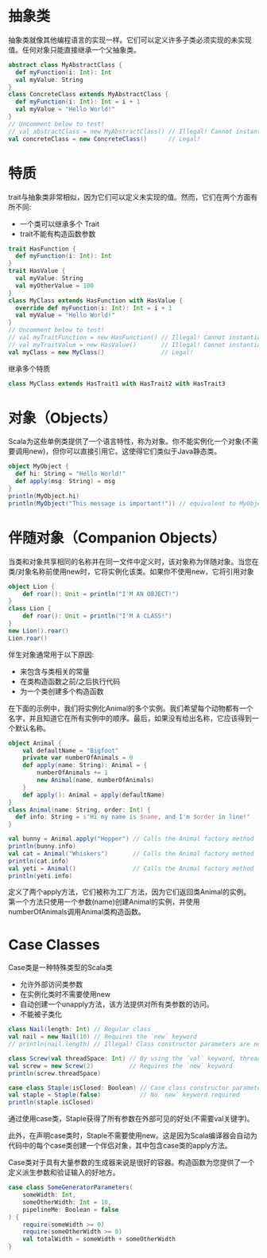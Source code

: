 # 抽象类

<!-- CARD BEGIN -->

抽象类就像其他编程语言的实现一样。它们可以定义许多子类必须实现的未实现值。任何对象只能直接继承一个父抽象类。

```scala
abstract class MyAbstractClass {
  def myFunction(i: Int): Int
  val myValue: String
}
class ConcreteClass extends MyAbstractClass {
  def myFunction(i: Int): Int = i + 1
  val myValue = "Hello World!"
}
// Uncomment below to test!
// val abstractClass = new MyAbstractClass() // Illegal! Cannot instantiate an abstract class
val concreteClass = new ConcreteClass()      // Legal!
```

# 特质

trait与抽象类非常相似，因为它们可以定义未实现的值。然而，它们在两个方面有所不同:
- 一个类可以继承多个 Trait
- trait不能有构造函数参数

```scala
trait HasFunction {
  def myFunction(i: Int): Int
}
trait HasValue {
  val myValue: String
  val myOtherValue = 100
}
class MyClass extends HasFunction with HasValue {
  override def myFunction(i: Int): Int = i + 1
  val myValue = "Hello World!"
}
// Uncomment below to test!
// val myTraitFunction = new HasFunction() // Illegal! Cannot instantiate a trait
// val myTraitValue = new HasValue()       // Illegal! Cannot instantiate a trait
val myClass = new MyClass()                // Legal!
```

继承多个特质

```scala
class MyClass extends HasTrait1 with HasTrait2 with HasTrait3 
```

<!-- CARD END -->
<!--ID: 1699881990789-->

# 对象（Objects）

<!-- CARD BEGIN -->

Scala为这些单例类提供了一个语言特性，称为对象。你不能实例化一个对象(不需要调用new)，但你可以直接引用它。这使得它们类似于Java静态类。

```scala
object MyObject {
  def hi: String = "Hello World!"
  def apply(msg: String) = msg
}
println(MyObject.hi)
println(MyObject("This message is important!")) // equivalent to MyObject.apply(msg)
```

# 伴随对象（Companion Objects）

当类和对象共享相同的名称并在同一文件中定义时，该对象称为伴随对象。当您在类/对象名称前使用new时，它将实例化该类。如果你不使用new，它将引用对象

```scala
object Lion {
    def roar(): Unit = println("I'M AN OBJECT!")
}
class Lion {
    def roar(): Unit = println("I'M A CLASS!")
}
new Lion().roar()
Lion.roar()
```

伴生对象通常用于以下原因:

- 来包含与类相关的常量
- 在类构造函数之前/之后执行代码
- 为一个类创建多个构造函数

在下面的示例中，我们将实例化Animal的多个实例。我们希望每个动物都有一个名字，并且知道它在所有实例中的顺序。最后，如果没有给出名称，它应该得到一个默认名称。

```scala
object Animal {
    val defaultName = "Bigfoot"
    private var numberOfAnimals = 0
    def apply(name: String): Animal = {
        numberOfAnimals += 1
        new Animal(name, numberOfAnimals)
    }
    def apply(): Animal = apply(defaultName)
}
class Animal(name: String, order: Int) {
  def info: String = s"Hi my name is $name, and I'm $order in line!"
}

val bunny = Animal.apply("Hopper") // Calls the Animal factory method
println(bunny.info)
val cat = Animal("Whiskers")       // Calls the Animal factory method
println(cat.info)
val yeti = Animal()                // Calls the Animal factory method
println(yeti.info)
```

定义了两个apply方法，它们被称为工厂方法，因为它们返回类Animal的实例。
第一个方法只使用一个参数(name)创建Animal的实例，并使用numberOfAnimals调用Animal类构造函数。

# Case Classes

Case类是一种特殊类型的Scala类

- 允许外部访问类参数
- 在实例化类时不需要使用new
- 自动创建一个unapply方法，该方法提供对所有类参数的访问。
- 不能被子类化

```scala
class Nail(length: Int) // Regular class
val nail = new Nail(10) // Requires the `new` keyword
// println(nail.length) // Illegal! Class constructor parameters are not by default externally visible

class Screw(val threadSpace: Int) // By using the `val` keyword, threadSpace is now externally visible
val screw = new Screw(2)          // Requires the `new` keyword
println(screw.threadSpace)

case class Staple(isClosed: Boolean) // Case class constructor parameters are, by default, externally visible
val staple = Staple(false)           // No `new` keyword required
println(staple.isClosed)
```

通过使用case类，Staple获得了所有参数在外部可见的好处(不需要val关键字)。

此外，在声明case类时，Staple不需要使用new。这是因为Scala编译器会自动为代码中的每个case类创建一个伴侣对象，其中包含case类的apply方法。

Case类对于具有大量参数的生成器来说是很好的容器。构造函数为您提供了一个定义派生参数和验证输入的好地方。

```scala
case class SomeGeneratorParameters(
    someWidth: Int,
    someOtherWidth: Int = 10,
    pipelineMe: Boolean = false
) {
    require(someWidth >= 0)
    require(someOtherWidth >= 0)
    val totalWidth = someWidth + someOtherWidth
}
```

<!-- CARD END -->
<!--ID: 1699882032337-->
